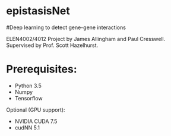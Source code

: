 epistasisNet
============

#Deep learning to detect gene-gene interactions

ELEN4002/4012 Project by James Allingham and Paul Cresswell. Supervised by Prof. Scott Hazelhurst.

# Prerequisites:
* Python 3.5
* Numpy
* Tensorflow

Optional (GPU support):
* NVIDIA CUDA 7.5
* cudNN 5.1